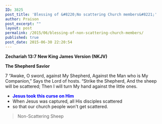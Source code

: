 ```yaml
---
ID: 3825
post_title: 'Blessing of &#8220;No scattering Church members&#8221;'
author: Praison
post_excerpt: ""
layout: post
permalink: /2015/06/blessing-of-non-scattering-church-members/
published: true
post_date: 2015-06-30 22:20:54
---
```

<strong>Zechariah 13:7</strong>
<strong> New King James Version (NKJV)</strong>

<strong>The Shepherd Savior</strong>

7 “Awake, O sword, against My Shepherd,
Against the Man who is My Companion,”
Says the Lord of hosts.
“Strike the Shepherd,
And the sheep will be scattered;
Then I will turn My hand against the little ones.
<ul>
	<li><span style="color: #0000ff;"><strong>Jesus took this curse on Him</strong></span></li>
	<li>When Jesus was captured, all His disciples scattered</li>
	<li>so that our church people won't get scattered.</li>
</ul>
<blockquote>Non-Scattering Sheep</blockquote>